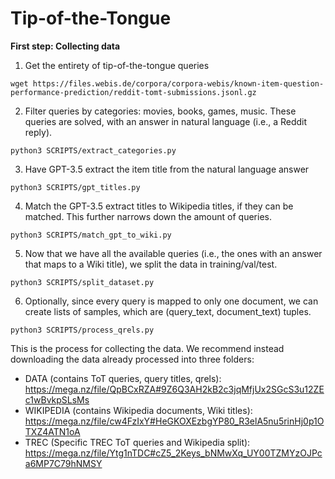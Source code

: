 # Tip-of-the-Tongue

**First step: Collecting data**

1) Get the entirety of tip-of-the-tongue queries


```wget https://files.webis.de/corpora/corpora-webis/known-item-question-performance-prediction/reddit-tomt-submissions.jsonl.gz```

2) Filter queries by categories: movies, books, games, music. These queries are solved, with an answer in natural language (i.e., a Reddit reply).


```python3 SCRIPTS/extract_categories.py```

3) Have GPT-3.5 extract the item title from the natural language answer


```python3 SCRIPTS/gpt_titles.py```

4) Match the GPT-3.5 extract titles to Wikipedia titles, if they can be matched. This further narrows down the amount of queries.


```python3 SCRIPTS/match_gpt_to_wiki.py```

5) Now that we have all the available queries (i.e., the ones with an answer that maps to a Wiki title), we split the data in training/val/test.


```python3 SCRIPTS/split_dataset.py```

6) Optionally, since every query is mapped to only one document, we can create lists of samples, which are (query_text, document_text) tuples.


```python3 SCRIPTS/process_qrels.py```

This is the process for collecting the data. We recommend instead downloading the data already processed into three folders:

- DATA (contains ToT queries, query titles, qrels): https://mega.nz/file/QpBCxRZA#9Z6Q3AH2kB2c3jqMfjUx2SGcS3u12ZEc1wBvkpSLsMs
- WIKIPEDIA (contains Wikipedia documents, Wiki titles): https://mega.nz/file/cw4FzIxY#HeGKOXEzbgYP80_R3elA5nu5rinHj0p1OTXZ4ATN1oA
- TREC (Specific TREC ToT queries and Wikipedia split): https://mega.nz/file/Ytg1nTDC#cZ5_2Keys_bNMwXq_UY00TZMYzOJPca6MP7C79hNMSY




